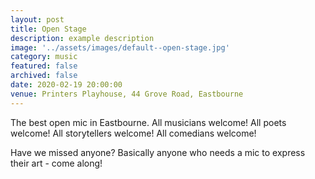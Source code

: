 ```yaml
---
layout: post
title: Open Stage
description: example description
image: '../assets/images/default--open-stage.jpg'
category: music
featured: false
archived: false
date: 2020-02-19 20:00:00
venue: Printers Playhouse, 44 Grove Road, Eastbourne
---
```


The best open mic in Eastbourne. All musicians welcome! All poets welcome! All storytellers welcome! All comedians welcome!

Have we missed anyone? Basically anyone who needs a mic to express their art - come along!